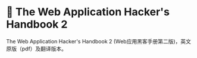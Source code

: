 # :1st_place_medal: The Web Application Hacker's Handbook 2 

The Web Application Hacker's Handbook 2 (Web应用黑客手册第二版)，英文原版（pdf）及翻译版本。
